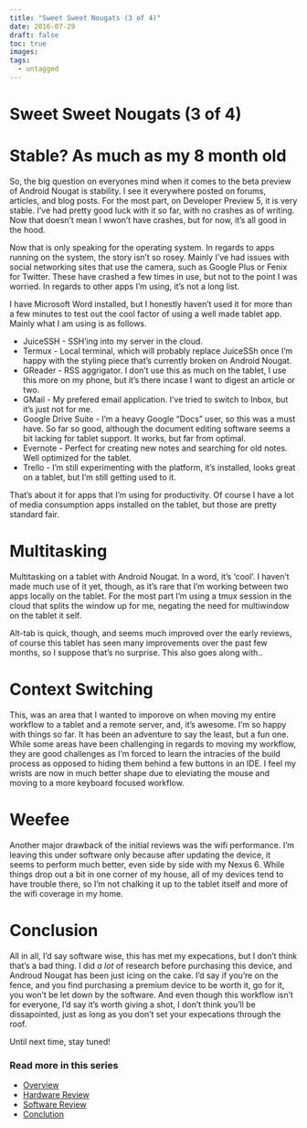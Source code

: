 ```yaml
---
title: "Sweet Sweet Nougats (3 of 4)"
date: 2016-07-29
draft: false
toc: true
images:
tags:
  - untagged
--- 
```

# Sweet Sweet Nougats (3 of 4)


 


# Stable? As much as my 8 month old


So, the big question on everyones mind when it comes to the beta preview of Android Nougat is stability. I see it everywhere posted on forums, articles, and blog posts. For the most part, on Developer Preview 5, it is very stable. I’ve had pretty good luck with it so far, with no crashes as of writing. Now that doesn’t mean I wwon’t have crashes, but for now, it’s all good in the hood.


Now that is only speaking for the operating system. In regards to apps running on the system, the story isn’t so rosey. Mainly I’ve had issues with social networking sites that use the camera, such as Google Plus or Fenix for Twitter. These have crashed a few times in use, but not to the point I was worried. In regards to other apps I’m using, it’s not a long list.


I have Microsoft Word installed, but I honestly haven’t used it for more than a few minutes to test out the cool factor of using a well made tablet app. Mainly what I am using is as follows.
* JuiceSSH - SSH’ing into my server in the cloud.
* Termux - Local terminal, which will probably replace JuiceSSh once I’m happy with the styling piece that’s currently broken on Android Nougat.
* GReader - RSS aggrigator. I don’t use this as much on the tablet, I use this more on my phone, but it’s there incase I want to digest an article or two.
* GMail - My prefered email application. I’ve tried to switch to Inbox, but it’s just not for me.
* Google Drive Suite - I’m a heavy Google “Docs” user, so this was a must have. So far so good, although the document editing software seems a bit lacking for tablet support. It works, but far from optimal.
* Evernote - Perfect for creating new notes and searching for old notes. Well optimized for the tablet.
* Trello - I’m still experimenting with the platform, it’s installed, looks great on a tablet, but I’m still getting used to it.


That’s about it for apps that I’m using for productivity. Of course I have a lot of media consumption apps installed on the tablet, but those are pretty standard fair.


# Multitasking


Multitasking on a tablet with Android Nougat. In a word, it’s ‘cool’. I haven’t made much use of it yet, though, as it’s rare that I’m working between two apps locally on the tablet. For the most part I’m using a tmux session in the cloud that splits the window up for me, negating the need for multiwindow on the tablet it self.


Alt-tab is quick, though, and seems much improved over the early reviews, of course this tablet has seen many improvements over the past few months, so I suppose that’s no surprise. This also goes along with..


# Context Switching


This, was an area that I wanted to imporove on when moving my entire workflow to a tablet and a remote server, and, it’s awesome. I’m so happy with things so far. It has been an adventure to say the least, but a fun one. While some areas have been challenging in regards to moving my workflow, they are good challenges as I’m forced to learn the intracies of the build process as opposed to hiding them behind a few buttons in an IDE. I feel my wrists are now in much better shape due to eleviating the mouse and moving to a more keyboard focused workflow.


# Weefee


Another major drawback of the initial reviews was the wifi performance. I’m leaving this under software only because after updating the device, it seems to perform much better, even side by side with my Nexus 6. While things drop out a bit in one corner of my house, all of my devices tend to have trouble there, so I’m not chalking it up to the tablet itself and more of the wifi coverage in my home.


# Conclusion


All in all, I’d say software wise, this has met my expecations, but I don’t think that’s a bad thing. I did *a lot* of research before purchasing this device, and Androud Nougat has been just icing on the cake. I’d say if you’re on the fence, and you find purchasing a premium device to be worth it, go for it, you won’t be let down by the software. And even though this workflow isn’t for everyone, I’d say it’s worth giving a shot, I don’t think you’ll be dissapointed, just as long as you don’t set your expecations through the roof.


Until next time, stay tuned!


### Read more in this series


* [Overview](http://hacdan.org/post/christmas_in_july/)
* [Hardware Review](http://hacdan.org/post/pixels_everywhere_%28review%29/)
* [Software Review](http://hacdan.org/post/sweet_sweet_nougats/)
* [Conclution](http://hacdan.org/post/pixel_conclusion/)

